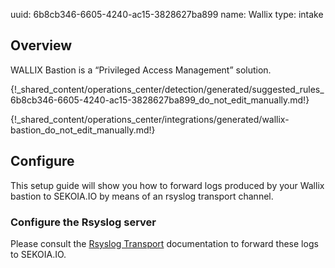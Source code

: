 uuid: 6b8cb346-6605-4240-ac15-3828627ba899
name: Wallix
type: intake

## Overview
WALLIX Bastion is a “Privileged Access Management” solution.


{!_shared_content/operations_center/detection/generated/suggested_rules_6b8cb346-6605-4240-ac15-3828627ba899_do_not_edit_manually.md!}

{!_shared_content/operations_center/integrations/generated/wallix-bastion_do_not_edit_manually.md!}

## Configure
This setup guide will show you how to forward logs produced by your Wallix bastion to SEKOIA.IO by means of an rsyslog transport channel.

### Configure the Rsyslog server
Please consult the [Rsyslog Transport](../../../ingestion_methods/rsyslog/) documentation to forward these logs to SEKOIA.IO.
